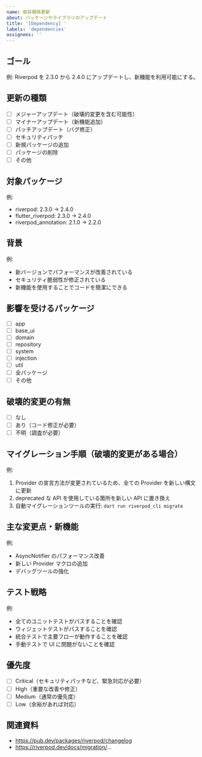 ```yaml
---
name: 依存関係更新
about: パッケージやライブラリのアップデート
title: '[Dependency] '
labels: 'dependencies'
assignees: ''
---
```


## ゴール
<!--  依存関係更新後の状態を端的に記述してください。 -->
例: Riverpod を 2.3.0 から 2.4.0 にアップデートし、新機能を利用可能にする。

## 更新の種類
<!--  該当する更新の種類を選択してください。 -->
- [ ] メジャーアップデート（破壊的変更を含む可能性）
- [ ] マイナーアップデート（新機能追加）
- [ ] パッチアップデート（バグ修正）
- [ ] セキュリティパッチ
- [ ] 新規パッケージの追加
- [ ] パッケージの削除
- [ ] その他

## 対象パッケージ
<!--  更新対象のパッケージ名と現在のバージョン、目標バージョンを記載してください。 -->
例:
- riverpod: 2.3.0 → 2.4.0
- flutter_riverpod: 2.3.0 → 2.4.0
- riverpod_annotation: 2.1.0 → 2.2.0

## 背景
<!--  このアップデートが必要な理由や背景を記載してください。 -->
例:
- 新バージョンでパフォーマンスが改善されている
- セキュリティ脆弱性が修正されている
- 新機能を使用することでコードを簡潔にできる

## 影響を受けるパッケージ
<!--  このアップデートで影響を受けるプロジェクト内のパッケージを選択してください（複数選択可）。 -->
- [ ] app
- [ ] base_ui
- [ ] domain
- [ ] repository
- [ ] system
- [ ] injection
- [ ] util
- [ ] 全パッケージ
- [ ] その他

## 破壊的変更の有無
<!--  このアップデートに破壊的変更が含まれますか？ -->
- [ ] なし
- [ ] あり（コード修正が必要）
- [ ] 不明（調査が必要）

## マイグレーション手順（破壊的変更がある場合）
<!--  破壊的変更がある場合、必要なコード修正やマイグレーション手順を記載してください。 -->
例:
1. Provider の宣言方法が変更されているため、全ての Provider を新しい構文に更新
2. deprecated な API を使用している箇所を新しい API に置き換え
3. 自動マイグレーションツールの実行: `dart run riverpod_cli migrate`

## 主な変更点・新機能
<!--  アップデート対象パッケージの主な変更点や新機能を記載してください。 -->
例:
- AsyncNotifier のパフォーマンス改善
- 新しい Provider マクロの追加
- デバッグツールの強化

## テスト戦略
<!--  アップデート後のテスト方法を記載してください。 -->
例:
- 全てのユニットテストがパスすることを確認
- ウィジェットテストがパスすることを確認
- 統合テストで主要フローが動作することを確認
- 手動テストで UI に問題がないことを確認

## 優先度
<!--  このアップデートの優先度を選択してください。 -->
- [ ] Critical（セキュリティパッチなど、緊急対応が必要）
- [ ] High（重要な改善や修正）
- [ ] Medium（通常の優先度）
- [ ] Low（余裕があれば対応）

## 関連資料
<!--  CHANGELOG、公式ドキュメント、関連するIssueなどがあれば記載してください。 -->
- https://pub.dev/packages/riverpod/changelog
- https://riverpod.dev/docs/migration/...
